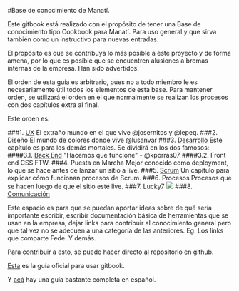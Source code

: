 #Base de conocimiento de Manatí.

Este gitbook está realizado con el propósito de tener una Base de conocimiento tipo Cookbook para Manatí. Para uso general y que sirva también como un instructivo para nuevas entradas.

El propósito es que se contribuya lo más posible a este proyecto y de forma amena, por lo que es posible que se encuentren alusiones a bromas internas de la empresa. Han sido advertidos.

El orden de esta guía es arbitrario, pues no a todo miembro le es necesariamente útil todos los elementos de esta base. Para mantener orden, se utilizará el orden en el que normalmente se realizan los procesos con dos capítulos extra al final.

Este orden es:

###1. [UX](UX/UX.md)
El extraño mundo en el que vive @josernitos y @lepeq.
###2. Diseño
El mundo de colores donde vive @lusanvar
###3. [Desarrollo](Desarrollo/Desarrollo.md)
Este capítulo es para los demás mortales. Se dividirá en los dos famosos:
####3.1. [Back End](Desarrollo/Back_End/Back_end.md)
"Hacemos que funcione" - @kporras07
####3.2. Front end
CSS FTW.
###4. Puesta en Marcha
Mejor conocido como deployment, lo que se hace antes de lanzar un sitio a live.
###5. [Scrum](Scrum/Scrum.md)
Un capítulo para explicar cómo funcionan procesos de Scrum. 
###6. Procesos
Procesos que se hacen luego de que el sitio esté live.
###7. Lucky7
![](http://www.mariowiki.com/images/4/4a/Lucky7.png)
###8. [Comunicación](comunicacion.md)

Este espacio es para que se puedan aportar ideas sobre de qué sería importante escribir, escribir documentación básica de herramientas que se usan en la empresa, dejar links para contribuir al conocimiento general pero que tal vez no se adecuen a una categoría de las anteriores. Eg: Los links que comparte Fede.
Y demás.

Para contribuir a esto, se puede hacer directo al repositorio en github.

[Esta](https://help.gitbook.com/index.html) es la guía oficial para usar gitbook.

Y [acá](http://inyenia.github.io/gitbook-template/) hay una guía bastante completa en español.










































































































































































































































































































































































































































































































































































































































































































































































































